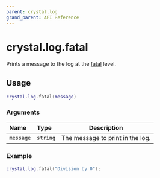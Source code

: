 ```yaml
---
parent: crystal.log
grand_parent: API Reference
---
```


# crystal.log.fatal

Prints a message to the log at the [fatal](verbosity) level.

## Usage

```lua
crystal.log.fatal(message)
```

### Arguments

| Name      | Type     | Description                      |
| :-------- | :------- | -------------------------------- |
| `message` | `string` | The message to print in the log. |

### Example

```lua
crystal.log.fatal("Division by 0");
```
